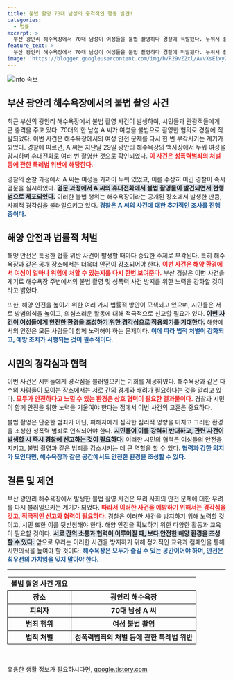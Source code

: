 ```yaml
---
title: 불법 촬영 70대 남성의 충격적인 행동 발견!
categories:
  - 법률
excerpt: >
  부산 광안리 해수욕장에서 70대 남성이 여성들을 불법 촬영하다 경찰에 적발됐다. 누워서 촬영한 A 씨는 수상한 행동으로 검문을 받았고, 휴대전화에서 불법 촬영물이 발견되어 현행범으로 체포됐다.
feature_text: >
  부산 광안리 해수욕장에서 70대 남성이 여성들을 불법 촬영하다 경찰에 적발됐다. 누워서 촬영한 A 씨는 수상한 행동으로 검문을 받았고, 휴대전화에서 불법 촬영물이 발견되어 현행범으로 체포됐다.
image: 'https://blogger.googleusercontent.com/img/b/R29vZ2xl/AVvXsEixyZcFfHzMRdzZMjFBmAUKJYCLCGyLL1o632UiGVXcaFdKo_bkvkuCioo0uUKlGfBVcT3P84aROyZIXSBEx3Aw5nCQ3pTgDom1WDC4m8eifvWiAmWEEVb4x6G_l8C0QH225ldMjyaFvpxGEBGNO37VmDTDMHGhJPq73UglMfDca1-0aw/s1600/blogspot.png'
---
```


<p><img src="https://blogger.googleusercontent.com/img/b/R29vZ2xl/AVvXsEixyZcFfHzMRdzZMjFBmAUKJYCLCGyLL1o632UiGVXcaFdKo_bkvkuCioo0uUKlGfBVcT3P84aROyZIXSBEx3Aw5nCQ3pTgDom1WDC4m8eifvWiAmWEEVb4x6G_l8C0QH225ldMjyaFvpxGEBGNO37VmDTDMHGhJPq73UglMfDca1-0aw/s1600/blogspot.png" alt="info 속보" /></p>

<h2 data-ke-size="size26">부산 광안리 해수욕장에서의 불법 촬영 사건</h2>

<p data-ke-size="size16">최근 부산의 광안리 해수욕장에서 불법 촬영 사건이 발생하여, 시민들과 관광객들에게 큰 충격을 주고 있다. 70대의 한 남성 A 씨가 여성을 불법으로 촬영한 혐의로 경찰에 적발되었다. 이번 사건은 해수욕장에서의 여성 안전 문제를 다시 한 번 부각시키는 계기가 되었다. 경찰에 따르면, A 씨는 지난달 29일 광안리 해수욕장의 백사장에서 누워 여성을 감시하며 휴대전화로 여러 번 촬영한 것으로 확인되었다. <b><span style="color: #ee2323;">이 사건은 성폭력범죄의 처벌 등에 관한 특례법 위반에 해당한다.</span></b></p>

<p data-ke-size="size16">경찰의 순찰 과정에서 A 씨는 여성들 가까이 누워 있었고, 이를 수상히 여긴 경찰이 즉시 검문을 실시하였다. <b><span style="background-color: #21538527;">검문 과정에서 A 씨의 휴대전화에서 불법 촬영물이 발견되면서 현행범으로 체포되었다.</span></b> 이러한 불법 행위는 해수욕장이라는 공개된 장소에서 발생한 만큼, 사회적 경각심을 불러일으키고 있다. <b><span style="color: #1a5490;">경찰은 A 씨의 사건에 대한 추가적인 조사를 진행 중이다.</span></b></p>

<h2 data-ke-size="size26">해양 안전과 법률적 처벌</h2>

<p data-ke-size="size16">해양 안전은 특정한 법률 위반 사건이 발생할 때마다 중요한 주제로 부각된다. 특히 해수욕장과 같은 공개 장소에서는 더욱더 안전이 강조되어야 한다. <b><span style="color: #ee2323;">이번 사건은 해양 환경에서 여성이 얼마나 위험에 처할 수 있는지를 다시 한번 보여준다.</span></b> 부산 경찰은 이번 사건을 계기로 해수욕장 주변에서의 불법 촬영 및 성폭력 사건 방지를 위한 노력을 강화할 것이라고 밝혔다.</p>

<p data-ke-size="size16">또한, 해양 안전을 높이기 위한 여러 가지 법률적 방안이 모색되고 있으며, 시민들은 서로 방범의식을 높이고, 의심스러운 활동에 대해 적극적으로 신고할 필요가 있다. <b><span style="background-color: #21538527;">이번 사건이 여성들에게 안전한 환경을 조성하기 위한 경각심으로 작용되기를 기대한다.</span></b> 해양에서의 안전은 모든 사람들이 함께 노력해야 하는 문제이다. <b><span style="color: #1a5490;">이에 따라 법적 처벌이 강화되고, 예방 조치가 시행되는 것이 필수적이다.</span></b></p>

<h2 data-ke-size="size26">시민의 경각심과 협력</h2>

<p data-ke-size="size16">이번 사건은 시민들에게 경각심을 불러일으키는 기회를 제공하였다. 해수욕장과 같은 다수의 사람들이 모이는 장소에서는 서로 간의 경계와 배려가 필요하다는 것을 알리고 있다. <b><span style="color: #ee2323;">모두가 안전하다고 느낄 수 있는 환경은 상호 협력이 필요한 결과물이다.</span></b> 경찰과 시민이 함께 안전을 위한 노력을 기울여야 한다는 점에서 이번 사건의 교훈은 중요하다.</p>

<p data-ke-size="size16">불법 촬영은 단순한 범죄가 아닌, 피해자에게 심각한 심리적 영향을 미치고 그러한 환경을 조성한 성폭력 범죄로 인식되어야 한다. <b><span style="background-color: #21538527;">시민들이 이를 강력히 반대하고, 관련 사건이 발생할 시 즉시 경찰에 신고하는 것이 필요하다.</span></b> 이러한 시민의 협력은 여성들의 안전을 지키고, 불법 촬영과 같은 범죄를 감소시키는 데 큰 역할을 할 수 있다. <b><span style="color: #1a5490;">협력과 강한 의지가 모인다면, 해수욕장과 같은 공간에서도 안전한 환경을 조성할 수 있다.</span></b></p>

<h2 data-ke-size="size26">결론 및 제언</h2>

<p data-ke-size="size16">부산 광안리 해수욕장에서 발생한 불법 촬영 사건은 우리 사회의 안전 문제에 대한 우려를 다시 불러일으키는 계기가 되었다. <b><span style="color: #ee2323;">따라서 이러한 사건을 예방하기 위해서는 경각심을 갖고, 적극적인 신고와 협력이 필요하다.</span></b> 경찰은 이러한 사건을 방지하기 위해 노력할 것이고, 시민 또한 이를 뒷받침해야 한다. 해양 안전을 확보하기 위한 다양한 활동과 교육이 필요할 것이다. <b><span style="background-color: #21538527;">서로 간의 소통과 협력이 이루어질 때, 보다 안전한 해양 환경을 조성할 수 있다.</span></b> 앞으로 우리는 이러한 사건을 방지하기 위해 정기적인 교육과 캠페인을 통해 시민의식을 높여야 할 것이다. <b><span style="color: #1a5490;">해수욕장은 모두가 즐길 수 있는 공간이어야 하며, 안전은 최우선의 가치임을 잊지 말아야 한다.</span></b></p>

<hr>

<table style="width: 100%; border-collapse: collapse;">
    <tr>
        <td style="text-align: center; height: 30px;">
            <b>불법 촬영 사건 개요</b>
        </td>
    </tr>
    <tr>
        <td style="border: 1px solid black; height: 30px; text-align: center;">
            <b>장소</b>
        </td>
        <td style="border: 1px solid black; height: 30px; text-align: center;">
            <b>광안리 해수욕장</b>
        </td>
    </tr>
    <tr>
        <td style="border: 1px solid black; height: 30px; text-align: center;">
            <b>피의자</b>
        </td>
        <td style="border: 1px solid black; height: 30px; text-align: center;">
            <b>70대 남성 A 씨</b>
        </td>
    </tr>
    <tr>
        <td style="border: 1px solid black; height: 30px; text-align: center;">
            <b>범죄 행위</b>
        </td>
        <td style="border: 1px solid black; height: 30px; text-align: center;">
            <b>여성 불법 촬영</b>
        </td>
    </tr>
    <tr>
        <td style="border: 1px solid black; height: 30px; text-align: center;">
            <b>법적 처벌</b>
        </td>
        <td style="border: 1px solid black; height: 30px; text-align: center;">
            <b>성폭력범죄의 처벌 등에 관한 특례법 위반</b>
        </td>
    </tr>
</table>

<p data-ke-size="size16">&nbsp;</p>
유용한 생활 정보가 필요하시다면, <a href="https://qoogle.tistory.com" rel="dofollow">qoogle.tistory.com</a>


